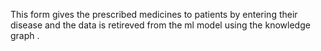 This form gives the prescribed medicines to patients by entering their disease  and the data is retireved from the ml model using the knowledge graph .
